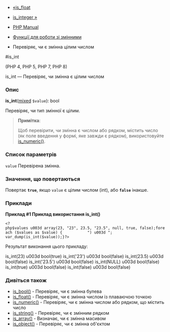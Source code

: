 - [«is_float](function.is-float.md)
- [is_integer »](function.is-integer.md)

- [PHP Manual](index.md)
- [Функції для роботи зі змінними](ref.var.md)
- Перевіряє, чи є змінна цілим числом

#is_int

(PHP 4, PHP 5, PHP 7, PHP 8)

is_int — Перевіряє, чи змінна є цілим числом

### Опис

**is_int**([mixed](language.types.declarations.md#language.types.declarations.mixed)
`$value`): bool

Перевіряє, чи тип змінної є цілим.

> **Примітка**:
>
> Щоб перевірити, чи змінна є числом або рядком,
> містить число (як поле введення у формі, яке завжди є
> рядком), використовуйте [is_numeric()](function.is-numeric.md).

### Список параметрів

`value`
Перевірена змінна.

### Значення, що повертаються

Повертає **`true`**, якщо `value` є цілим числом (int), або
**`false`** інакше.

### Приклади

**Приклад #1 Приклад використання **is_int()****

`<?php$values u003d array(23, "23", 23.5, "23.5", null, true, false);foreach ($values as $value) {           ") u003d "; var_dump(is_int($value));}?> `

Результат виконання цього прикладу:

is_int(23) u003d bool(true)
is_int('23') u003d bool(false)
is_int(23.5) u003d bool(false)
is_int('23.5') u003d bool(false)
is_int(NULL) u003d bool(false)
is_int(true) u003d bool(false)
is_int(false) u003d bool(false)

### Дивіться також

- [is_bool()](function.is-bool.md) - Перевіряє, чи є
змінна булева
- [is_float()](function.is-float.md) - Перевіряє, чи є
змінна числом із плаваючою точкою
- [is_numeric()](function.is-numeric.md) - Перевіряє, чи є
змінна числом або рядком, що містить число
- [is_string()](function.is-string.md) - Перевіряє, чи є
змінним рядком
- [is_array()](function.is-array.md) - Визначає, чи є
змінна масивом
- [is_object()](function.is-object.md) - Перевіряє, чи є
змінна об'єктом
